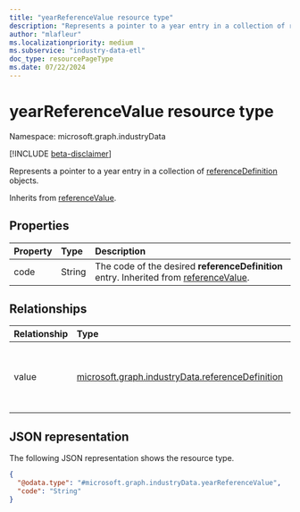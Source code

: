 ```yaml
---
title: "yearReferenceValue resource type"
description: "Represents a pointer to a year entry in a collection of referenceDefinition objects."
author: "mlafleur"
ms.localizationpriority: medium
ms.subservice: "industry-data-etl"
doc_type: resourcePageType
ms.date: 07/22/2024
---
```


# yearReferenceValue resource type

Namespace: microsoft.graph.industryData

[!INCLUDE [beta-disclaimer](../../includes/beta-disclaimer.md)]

Represents a pointer to a year entry in a collection of [referenceDefinition](industrydata-referencedefinition.md) objects.

Inherits from [referenceValue](industrydata-referencevalue.md).

## Properties

| Property | Type   | Description                                                                                                                          |
| :------- | :----- | :----------------------------------------------------------------------------------------------------------------------------------- |
| code     | String | The code of the desired **referenceDefinition** entry. Inherited from [referenceValue](industrydata-referencevalue.md). |

## Relationships

| Relationship | Type                                                                    | Description                                                                                                                          |
| :----------- | :---------------------------------------------------------------------- | :----------------------------------------------------------------------------------------------------------------------------------- |
| value        | [microsoft.graph.industryData.referenceDefinition](industrydata-referencedefinition.md) | Reference to the bound **referenceDefinition** entity. Inherited from [referenceValue](industrydata-referencevalue.md). |

## JSON representation

The following JSON representation shows the resource type.

<!-- {
  "blockType": "resource",
  "@odata.type": "microsoft.graph.industryData.yearReferenceValue"
}
-->

```json
{
  "@odata.type": "#microsoft.graph.industryData.yearReferenceValue",
  "code": "String"
}
```
